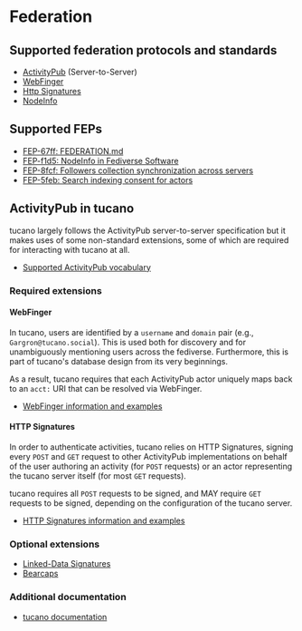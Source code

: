 # Federation

## Supported federation protocols and standards

- [ActivityPub](https://www.w3.org/TR/activitypub/) (Server-to-Server)
- [WebFinger](https://webfinger.net/)
- [Http Signatures](https://datatracker.ietf.org/doc/html/draft-cavage-http-signatures)
- [NodeInfo](https://nodeinfo.diaspora.software/)

## Supported FEPs

- [FEP-67ff: FEDERATION.md](https://codeberg.org/fediverse/fep/src/branch/main/fep/67ff/fep-67ff.md)
- [FEP-f1d5: NodeInfo in Fediverse Software](https://codeberg.org/fediverse/fep/src/branch/main/fep/f1d5/fep-f1d5.md)
- [FEP-8fcf: Followers collection synchronization across servers](https://codeberg.org/fediverse/fep/src/branch/main/fep/8fcf/fep-8fcf.md)
- [FEP-5feb: Search indexing consent for actors](https://codeberg.org/fediverse/fep/src/branch/main/fep/5feb/fep-5feb.md)

## ActivityPub in tucano

tucano largely follows the ActivityPub server-to-server specification but it makes uses of some non-standard extensions, some of which are required for interacting with tucano at all.

- [Supported ActivityPub vocabulary](https://docs.jointucano.org/spec/activitypub/)

### Required extensions

#### WebFinger

In tucano, users are identified by a `username` and `domain` pair (e.g., `Gargron@tucano.social`).
This is used both for discovery and for unambiguously mentioning users across the fediverse. Furthermore, this is part of tucano's database design from its very beginnings.

As a result, tucano requires that each ActivityPub actor uniquely maps back to an `acct:` URI that can be resolved via WebFinger.

- [WebFinger information and examples](https://docs.jointucano.org/spec/webfinger/)

#### HTTP Signatures

In order to authenticate activities, tucano relies on HTTP Signatures, signing every `POST` and `GET` request to other ActivityPub implementations on behalf of the user authoring an activity (for `POST` requests) or an actor representing the tucano server itself (for most `GET` requests).

tucano requires all `POST` requests to be signed, and MAY require `GET` requests to be signed, depending on the configuration of the tucano server.

- [HTTP Signatures information and examples](https://docs.jointucano.org/spec/security/#http)

### Optional extensions

- [Linked-Data Signatures](https://docs.jointucano.org/spec/security/#ld)
- [Bearcaps](https://docs.jointucano.org/spec/bearcaps/)

### Additional documentation

- [tucano documentation](https://docs.jointucano.org/)
